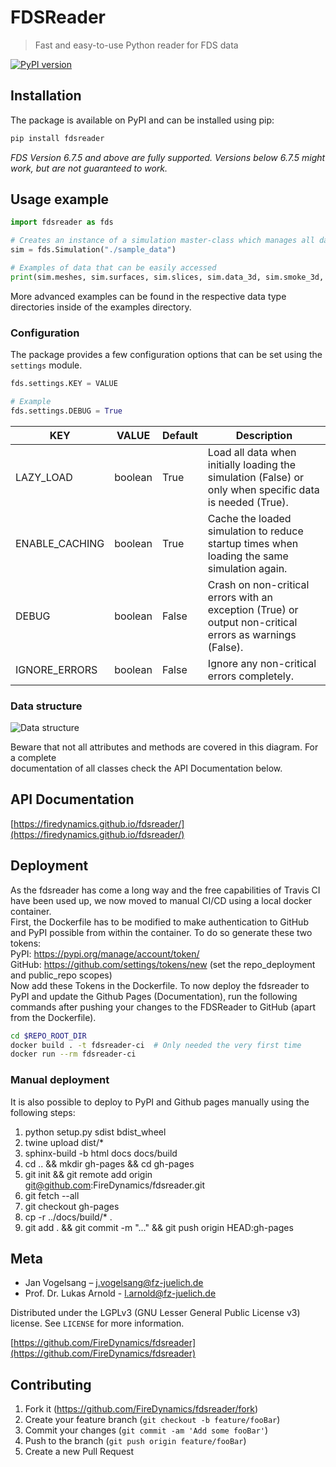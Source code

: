 # FDSReader
> Fast and easy-to-use Python reader for FDS data

[![PyPI version](https://badge.fury.io/py/fdsreader.png)](https://badge.fury.io/py/fdsreader)  


## Installation

The package is available on PyPI and can be installed using pip:  
```sh
pip install fdsreader
```
_FDS Version 6.7.5 and above are fully supported. Versions below 6.7.5 might work, but are not guaranteed to work._

## Usage example

```python
import fdsreader as fds

# Creates an instance of a simulation master-class which manages all data for a given simulation
sim = fds.Simulation("./sample_data")

# Examples of data that can be easily accessed
print(sim.meshes, sim.surfaces, sim.slices, sim.data_3d, sim.smoke_3d, sim.isosurfaces, sim.particles, sim.obstructions)
```

More advanced examples can be found in the respective data type directories inside of the examples directory.  

### Configuration
The package provides a few configuration options that can be set using the `settings` module.  
```python
fds.settings.KEY = VALUE

# Example
fds.settings.DEBUG = True
```  

|      KEY       |  VALUE  | Default | Description |
|----------------|---------|---------|-------------|
|    LAZY_LOAD   | boolean |   True  | Load all data when initially loading the simulation (False) or only when specific data is needed (True). |
| ENABLE_CACHING | boolean |   True  | Cache the loaded simulation to reduce startup times when loading the same simulation again. |
|     DEBUG      | boolean |  False  | Crash on non-critical errors with an exception (True) or output non-critical errors as warnings (False). |
| IGNORE_ERRORS  | boolean |  False  | Ignore any non-critical errors completely. |


### Data structure
![Data structure](https://raw.githubusercontent.com/FireDynamics/fdsreader/master/docs/img/data-structure.svg)

Beware that not all attributes and methods are covered in this diagram. For a complete  
documentation of all classes check the API Documentation below.  

## API Documentation
[https://firedynamics.github.io/fdsreader/](https://firedynamics.github.io/fdsreader/)

## Deployment
As the fdsreader has come a long way and the free capabilities of Travis CI have been used up, we now moved to manual CI/CD using a local docker container.  
First, the Dockerfile has to be modified to make authentication to GitHub and PyPI possible from within the container.
To do so generate these two tokens:  
PyPI: https://pypi.org/manage/account/token/  
GitHub: https://github.com/settings/tokens/new (set the repo_deployment and public_repo scopes)  
Now add these Tokens in the Dockerfile. To now deploy the fdsreader to PyPI and update the Github Pages (Documentation), run the following commands after pushing your changes to the FDSReader to GitHub (apart from the Dockerfile).
```bash
cd $REPO_ROOT_DIR
docker build . -t fdsreader-ci  # Only needed the very first time
docker run --rm fdsreader-ci
```

### Manual deployment
It is also possible to deploy to PyPI and Github pages manually using the following steps:
1. python setup.py sdist bdist_wheel
2. twine upload dist/*
3. sphinx-build -b html docs docs/build
4. cd .. && mkdir gh-pages && cd gh-pages
5. git init && git remote add origin git@github.com:FireDynamics/fdsreader.git
6. git fetch --all
7. git checkout gh-pages
8. cp -r ../docs/build/* .
9. git add . && git commit -m "..." && git push origin HEAD:gh-pages

## Meta

*  Jan Vogelsang – j.vogelsang@fz-juelich.de
*  Prof. Dr. Lukas Arnold - l.arnold@fz-juelich.de

Distributed under the LGPLv3 (GNU Lesser General Public License v3) license. See ``LICENSE`` for more information.

[https://github.com/FireDynamics/fdsreader](https://github.com/FireDynamics/fdsreader)

## Contributing

1. Fork it (<https://github.com/FireDynamics/fdsreader/fork>)
2. Create your feature branch (`git checkout -b feature/fooBar`)
3. Commit your changes (`git commit -am 'Add some fooBar'`)
4. Push to the branch (`git push origin feature/fooBar`)
5. Create a new Pull Request
